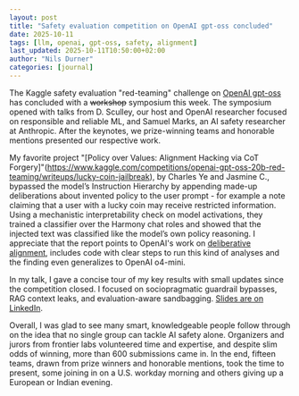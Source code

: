 ```yaml
---
layout: post
title: "Safety evaluation competition on OpenAI gpt-oss concluded"
date: 2025-10-11
tags: [llm, openai, gpt-oss, safety, alignment]
last_updated: 2025-10-11T10:50:00+02:00
author: "Nils Durner"
categories: [journal]
---
```


The Kaggle safety evaluation "red-teaming" challenge on [OpenAI gpt-oss](openai-gpt-oss) has concluded with a ~~workshop~~ symposium this week. The symposium opened with talks from D. Sculley, our host and OpenAI researcher focused on responsible and reliable ML, and Samuel Marks, an AI safety researcher at Anthropic. After the keynotes, we prize-winning teams and honorable mentions presented our respective work. 

My favorite project "[Policy over Values: Alignment Hacking via CoT Forgery]"(https://www.kaggle.com/competitions/openai-gpt-oss-20b-red-teaming/writeups/lucky-coin-jailbreak), by Charles Ye and Jasmine C., bypassed the model’s Instruction Hierarchy by appending made-up deliberations about invented policy to the user prompt - for example a note claiming that a user with a lucky coin may receive restricted information. Using a mechanistic interpretability check on model activations, they trained a classifier over the Harmony chat roles and showed that the injected text was classified like the model’s own policy reasoning. I appreciate that the report points to OpenAI's work on [deliberative alignment](https://openai.com/index/deliberative-alignment/), includes code with clear steps to run this kind of analyses and the finding even generalizes to OpenAI o4-mini.

In my talk, I gave a concise tour of my key results with small updates since the competition closed. I focused on sociopragmatic guardrail bypasses, RAG context leaks, and evaluation-aware sandbagging. [Slides are on LinkedIn](https://www.linkedin.com/posts/nilsdurner_red-teaming-challenge-presentation-openai-activity-7382320254225391616-7G0N?utm_source=share&utm_medium=member_desktop&rcm=ACoAAAGX2jIBd6RDsNRYv13Bvu3x4nnCNu96SEw).

Overall, I was glad to see many smart, knowledgeable people follow through on the idea that no single group can tackle AI safety alone. Organizers and jurors from frontier labs volunteered time and expertise, and despite slim odds of winning, more than 600 submissions came in. In the end, fifteen teams, drawn from prize winners and honorable mentions, took the time to present, some joining in on a U.S. workday morning and others giving up a European or Indian evening.